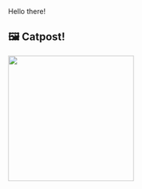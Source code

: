 Hello there!



## 🖼️ Catpost!

<sub>
    <img src="https://cdn2.thecatapi.com/images/edb.jpg" height="256">
</sub>

